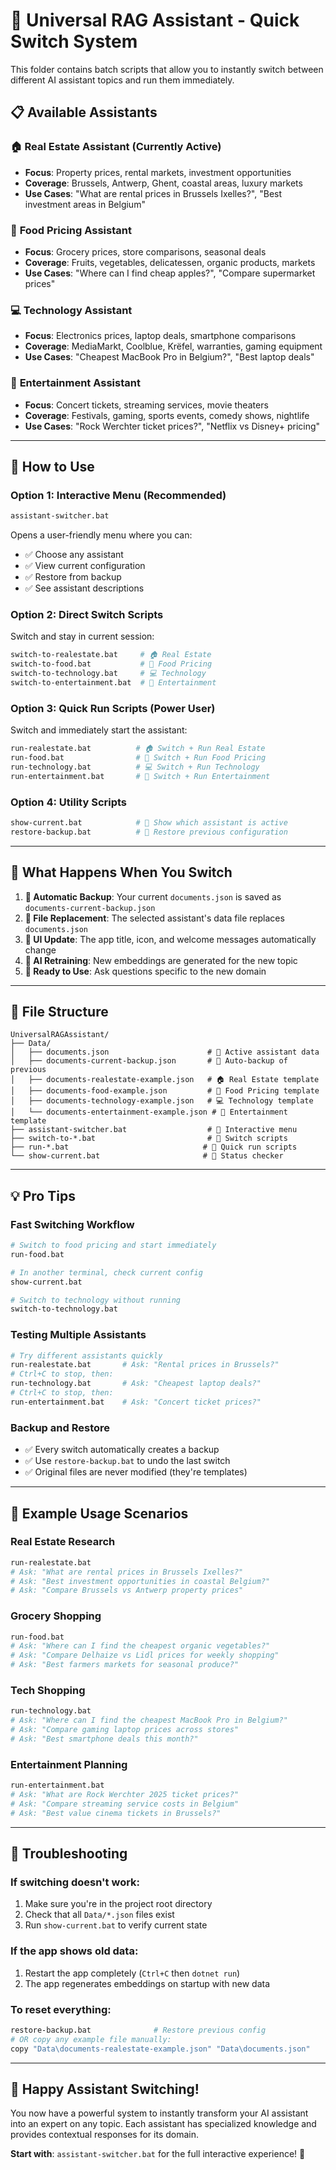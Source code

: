 # 🚀 Universal RAG Assistant - Quick Switch System

This folder contains batch scripts that allow you to instantly switch between different AI assistant topics and run them immediately.

## 📋 **Available Assistants**

### 🏠 **Real Estate Assistant** (Currently Active)
- **Focus**: Property prices, rental markets, investment opportunities
- **Coverage**: Brussels, Antwerp, Ghent, coastal areas, luxury markets
- **Use Cases**: "What are rental prices in Brussels Ixelles?", "Best investment areas in Belgium"

### 🛒 **Food Pricing Assistant**
- **Focus**: Grocery prices, store comparisons, seasonal deals
- **Coverage**: Fruits, vegetables, delicatessen, organic products, markets
- **Use Cases**: "Where can I find cheap apples?", "Compare supermarket prices"

### 💻 **Technology Assistant**
- **Focus**: Electronics prices, laptop deals, smartphone comparisons
- **Coverage**: MediaMarkt, Coolblue, Krëfel, warranties, gaming equipment
- **Use Cases**: "Cheapest MacBook Pro in Belgium?", "Best laptop deals"

### 🎵 **Entertainment Assistant**
- **Focus**: Concert tickets, streaming services, movie theaters
- **Coverage**: Festivals, gaming, sports events, comedy shows, nightlife
- **Use Cases**: "Rock Werchter ticket prices?", "Netflix vs Disney+ pricing"

---

## 🎯 **How to Use**

### **Option 1: Interactive Menu (Recommended)**
```bash
assistant-switcher.bat
```
Opens a user-friendly menu where you can:
- ✅ Choose any assistant
- ✅ View current configuration
- ✅ Restore from backup
- ✅ See assistant descriptions

### **Option 2: Direct Switch Scripts**
Switch and stay in current session:
```bash
switch-to-realestate.bat     # 🏠 Real Estate
switch-to-food.bat           # 🛒 Food Pricing  
switch-to-technology.bat     # 💻 Technology
switch-to-entertainment.bat  # 🎵 Entertainment
```

### **Option 3: Quick Run Scripts (Power User)**
Switch and immediately start the assistant:
```bash
run-realestate.bat          # 🏠 Switch + Run Real Estate
run-food.bat                # 🛒 Switch + Run Food Pricing
run-technology.bat          # 💻 Switch + Run Technology  
run-entertainment.bat       # 🎵 Switch + Run Entertainment
```

### **Option 4: Utility Scripts**
```bash
show-current.bat            # 📄 Show which assistant is active
restore-backup.bat          # 🔄 Restore previous configuration
```

---

## 🔧 **What Happens When You Switch**

1. **📁 Automatic Backup**: Your current `documents.json` is saved as `documents-current-backup.json`
2. **🔄 File Replacement**: The selected assistant's data file replaces `documents.json`
3. **🎨 UI Update**: The app title, icon, and welcome messages automatically change
4. **🧠 AI Retraining**: New embeddings are generated for the new topic
5. **🚀 Ready to Use**: Ask questions specific to the new domain

---

## 📂 **File Structure**

```
UniversalRAGAssistant/
├── Data/
│   ├── documents.json                      # 🎯 Active assistant data
│   ├── documents-current-backup.json       # 💾 Auto-backup of previous
│   ├── documents-realestate-example.json   # 🏠 Real Estate template
│   ├── documents-food-example.json         # 🛒 Food Pricing template
│   ├── documents-technology-example.json   # 💻 Technology template
│   └── documents-entertainment-example.json # 🎵 Entertainment template
├── assistant-switcher.bat                  # 🎯 Interactive menu
├── switch-to-*.bat                         # 🔄 Switch scripts
├── run-*.bat                              # 🚀 Quick run scripts
└── show-current.bat                       # 📄 Status checker
```

---

## 💡 **Pro Tips**

### **Fast Switching Workflow**
```bash
# Switch to food pricing and start immediately
run-food.bat

# In another terminal, check current config
show-current.bat

# Switch to technology without running
switch-to-technology.bat
```

### **Testing Multiple Assistants**
```bash
# Try different assistants quickly
run-realestate.bat       # Ask: "Rental prices in Brussels?"
# Ctrl+C to stop, then:
run-technology.bat       # Ask: "Cheapest laptop deals?"
# Ctrl+C to stop, then:
run-entertainment.bat    # Ask: "Concert ticket prices?"
```

### **Backup and Restore**
- ✅ Every switch automatically creates a backup
- ✅ Use `restore-backup.bat` to undo the last switch
- ✅ Original files are never modified (they're templates)

---

## 🎯 **Example Usage Scenarios**

### **Real Estate Research**
```bash
run-realestate.bat
# Ask: "What are rental prices in Brussels Ixelles?"
# Ask: "Best investment opportunities in coastal Belgium?"
# Ask: "Compare Brussels vs Antwerp property prices"
```

### **Grocery Shopping**
```bash
run-food.bat  
# Ask: "Where can I find the cheapest organic vegetables?"
# Ask: "Compare Delhaize vs Lidl prices for weekly shopping"
# Ask: "Best farmers markets for seasonal produce?"
```

### **Tech Shopping**
```bash
run-technology.bat
# Ask: "Where can I find the cheapest MacBook Pro in Belgium?"
# Ask: "Compare gaming laptop prices across stores"
# Ask: "Best smartphone deals this month?"
```

### **Entertainment Planning**
```bash
run-entertainment.bat
# Ask: "What are Rock Werchter 2025 ticket prices?"
# Ask: "Compare streaming service costs in Belgium"
# Ask: "Best value cinema tickets in Brussels?"
```

---

## 🚨 **Troubleshooting**

### **If switching doesn't work:**
1. Make sure you're in the project root directory
2. Check that all `Data/*.json` files exist
3. Run `show-current.bat` to verify current state

### **If the app shows old data:**
1. Restart the app completely (`Ctrl+C` then `dotnet run`)
2. The app regenerates embeddings on startup with new data

### **To reset everything:**
```bash
restore-backup.bat              # Restore previous config
# OR copy any example file manually:
copy "Data\documents-realestate-example.json" "Data\documents.json"
```

---

## 🎉 **Happy Assistant Switching!**

You now have a powerful system to instantly transform your AI assistant into an expert on any topic. Each assistant has specialized knowledge and provides contextual responses for its domain.

**Start with**: `assistant-switcher.bat` for the full interactive experience! 🚀
